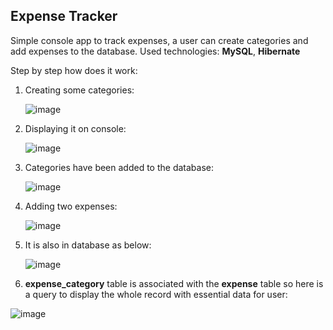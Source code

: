 <h2>Expense Tracker</h2>

Simple console app to track expenses, a user can create categories and add expenses to the database.
Used technologies: **MySQL**, **Hibernate**

Step by step how does it work:

1. Creating some categories:

    ![image](https://github.com/dominikasmorag/expense-tracker/assets/91084751/0293d2c9-e44d-4760-b16e-ad7880d24624)

3. Displaying it on console:

    ![image](https://github.com/dominikasmorag/expense-tracker/assets/91084751/86b01d56-dab4-4511-b851-39d6c9228ed1)

5. Categories have been added to the database:

    ![image](https://github.com/dominikasmorag/expense-tracker/assets/91084751/008c61c0-4e24-4f48-bc9f-af5c21d8c4a4)

7. Adding two expenses:

    ![image](https://github.com/dominikasmorag/expense-tracker/assets/91084751/2f0be127-45ee-431c-921e-c895898e4cf2)

9. It is also in database as below:

    ![image](https://github.com/dominikasmorag/expense-tracker/assets/91084751/1a303a6f-93de-4674-a093-360ed949d61a)

11. **expense_category** table is associated with the **expense** table so here is a query to display the whole record with essential data for user:
 
   ![image](https://github.com/dominikasmorag/expense-tracker/assets/91084751/1dc8622f-fbaf-48fb-9b04-16f6800065b5)

